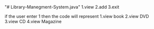 "# Library-Manegment-System.java" 
1.view
2.add 
3.exit

if the user enter 1 
then the code will represent
1.view book
2.view DVD
3.view CD
4.view Magazine
